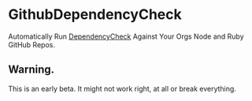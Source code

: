 # GithubDependencyCheck
Automatically Run [DependencyCheck](https://github.com/jeremylong/DependencyCheck) Against Your Orgs Node and Ruby GitHub Repos.

## Warning. 
This is an early beta. It might not work right, at all or break everything.  

